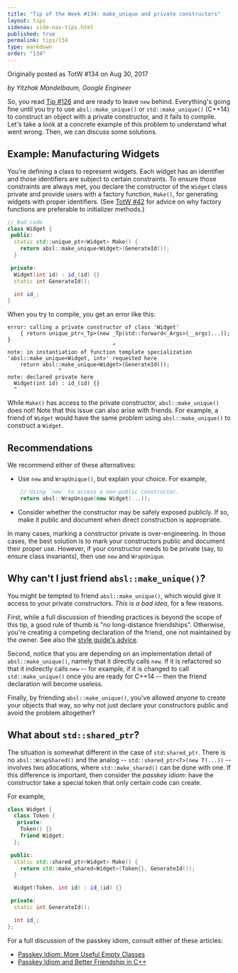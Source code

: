 ```yaml
---
title: "Tip of the Week #134: make_unique and private constructors"
layout: tips
sidenav: side-nav-tips.html
published: true
permalink: tips/134
type: markdown
order: "134"
---
```


Originally posted as TotW #134 on Aug 30, 2017

*by Yitzhak Mandelbaum, Google Engineer*

So, you read [Tip #126](/tips/126) and are ready to leave `new` behind.
Everything's going fine until you try to use `absl::make_unique()` or
`std::make_unique()` (C++14) to construct an object with a private
constructor, and it fails to compile. Let's take a look at a concrete
example of this problem to understand what went wrong. Then, we can
discuss some solutions.

## Example: Manufacturing Widgets

You're defining a class to represent widgets. Each widget has an identifier and
those identifiers are subject to certain constraints. To ensure those
constraints are always met, you declare the constructor of the `Widget` class
private and provide users with a factory function, `Make()`, for generating
widgets with proper identifiers. (See [TotW #42](/tips/42) for advice on why
factory functions are preferable to initializer methods.)

```c++
// Bad code
class Widget {
 public:
  static std::unique_ptr<Widget> Make() {
    return absl::make_unique<Widget>(GenerateId());
  }

 private:
  Widget(int id) : id_(id) {}
  static int GenerateId();

  int id_;
}
```

When you try to compile, you get an error like this:

```
error: calling a private constructor of class 'Widget'
    { return unique_ptr<_Tp>(new _Tp(std::forward<_Args>(__args)...)); }
                                 ^
note: in instantiation of function template specialization
'absl::make_unique<Widget, int>' requested here
    return absl::make_unique<Widget>(GenerateId());
                ^
note: declared private here
  Widget(int id) : id_(id) {}
  ^
```

While `Make()` has access to the private constructor, `absl::make_unique()`
does not! Note that this issue can also arise with friends. For example, a
friend of `Widget` would have the same problem using `absl::make_unique()`
to construct a `Widget`.

## Recommendations

We recommend either of these alternatives:

* Use `new` and `WrapUnique()`, but explain your choice. For example,

```c++
    // Using `new` to access a non-public constructor.
    return absl::WrapUnique(new Widget(...));
```

* Consider whether the constructor may be safely exposed publicly. If so, make
  it public and document when direct construction is appropriate.

In many cases, marking a constructor private is over-engineering. In those
cases, the best solution is to mark your constructors public and document their
proper use. However, if your constructor needs to be private (say, to ensure
class invariants), then use `new` and `WrapUnique`.

## Why can't I just friend `absl::make_unique()`?

You might be tempted to friend `absl::make_unique()`, which would give it access
to your private constructors. *This is a bad idea*, for a few reasons.

First, while a full discussion of friending practices is beyond the scope of
this tip, a good rule of thumb is "no long-distance friendships". Otherwise,
you're creating a competing declaration of the friend, one not maintained by the
owner. See also the
[style guide's advice](https://google.github.io/styleguide/cppguide.html#Friends).

Second, notice that you are depending on an implementation detail of
`absl::make_unique()`, namely that it directly calls `new`. If it is refactored
so that it indirectly calls `new` -- for example, if it is changed to call
`std::make_unique()` once you are ready for C++14 -- then the friend
declaration will become useless.

Finally, by friending `absl::make_unique()`, you've allowed *anyone* to create
your objects that way, so why not just declare your constructors public and
avoid the problem altogether?

## What about `std::shared_ptr`?

The situation is somewhat different in the case of `std:shared_ptr`. There is no
`absl::WrapShared()` and the analog -- `std::shared_ptr<T>(new T(...))` --
involves two allocations, where `std::make_shared()` can be done with one. If
this difference is important, then consider the *passkey idiom*: have the
constructor take a special token that only certain code can create.

For example,

```c++
class Widget {
  class Token {
   private:
    Token() {}
    friend Widget;
  };

 public:
  static std::shared_ptr<Widget> Make() {
    return std::make_shared<Widget>(Token{}, GenerateId());
  }

  Widget(Token, int id) : id_(id) {}

 private:
  static int GenerateId();

  int id_;
};
```

For a full discussion of the passkey idiom, consult either of these articles:

* [Passkey Idiom: More Useful Empty Classes][1]
* [Passkey Idiom and Better Friendship in C++][2]

[1]: https://arne-mertz.de/2016/10/passkey-idiom/
[2]: http://www.spiria.com/en/blog/desktop-software/passkey-idiom-and-better-friendship-c


